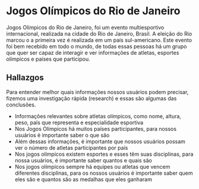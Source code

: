 # Jogos Olímpicos do Rio de Janeiro

Jogos Olímpicos do Rio de Janeiro, foi um evento multiesportivo internacional,
realizada na cidade do Rio de Janeiro, Brasil. A eleição do Rio marcou o
a primeira vez é realizada em um país sul-americano. Este evento foi bem recebido
em todo o mundo, de todas essas pessoas há um grupo que quer ser capaz de
interagir e ver informações de atletas, esportes olímpicos e países que
participou.

## Hallazgos

Para entender melhor quais informações nossos usuários podem precisar,
fizemos uma investigação rápida (research) e essas são algumas das conclusões.

- Informações relevantes sobre atletas olímpicos, como nome, altura, peso,
país que representa e especialidade esportiva
- Nos Jogos Olímpicos há muitos países participantes, para nossos usuários é
importante saber o que são
- Além dessas informações, é importante que nossos usuários possam ver o
número de atletas participantes por país
- Nos jogos olímpicos existem esportes e esses têm suas disciplinas, para nossa
usuários, é importante saber quantos e quais são
- Nos jogos olímpicos sempre há equipes ou atletas que vencem diferentes
disciplinas, para os nossos usuários é importante saber quem eles são e quantos
são as medalhas que eles ganharam

